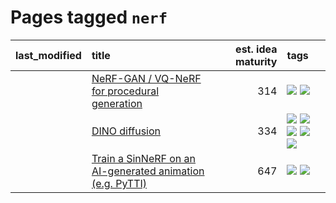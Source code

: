 # Pages tagged `nerf`

|last_modified|title|est. idea maturity|tags
|:---|:---|---:|:---|
||[NeRF-GAN / VQ-NeRF for procedural generation](../nerf-gan.md)|314|[![](https://img.shields.io/badge/tag-animation-32f6f2)](../tags/animation.md) [![](https://img.shields.io/badge/tag-nerf-acaf3f)](../tags/nerf.md)|
||[DINO diffusion](../DINO-diffusion.md)|334|[![](https://img.shields.io/badge/tag-completed-2b6571)](../tags/completed.md) [![](https://img.shields.io/badge/tag-experimental-c02c21)](../tags/experimental.md) [![](https://img.shields.io/badge/tag-nerf-acaf3f)](../tags/nerf.md) [![](https://img.shields.io/badge/tag-tooling-e5fa6f)](../tags/tooling.md) [![](https://img.shields.io/badge/tag-wip-ab4f55)](../tags/wip.md)|
||[Train a SinNeRF on an AI-generated animation (e.g. PyTTI)](../train_a_SinNeRF_on_a_pytti_animation.md)|647|[![](https://img.shields.io/badge/tag-animation-32f6f2)](../tags/animation.md) [![](https://img.shields.io/badge/tag-nerf-acaf3f)](../tags/nerf.md)|